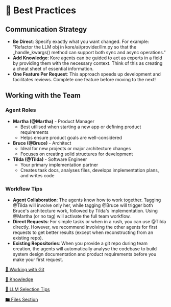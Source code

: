 # 🌟 Best Practices

## Communication Strategy

- **Be Direct**: Specify exactly what you want changed. For example: "Refactor the LLM obj in kore/ai/provider/llm.py so that the _handle_kwargs() method can support both sync and async operations."
- **Add Knowledge**: Kore agents can be guided to act as experts in a field by providing them with the necessary context. Think of this as creating a cheat sheet of essential information.
- **One Feature Per Request**: This approach speeds up development and facilitates reviews. Complete one feature before moving to the next!

## Working with the Team

### Agent Roles

- **Martha (@Martha)** - Product Manager
    - Best utilised when starting a new app or defining product requirements
    - Helps ensure product goals are well-considered
- **Bruce (@Bruce)** - Architect
    - Ideal for new projects or major architecture changes
    - Focuses on creating solid structures for development
- **Tilda (@Tilda)** - Software Engineer
    - Your primary implementation partner
    - Creates task docs, analyses files, develops implementation plans, and writes code

### Workflow Tips

- **Agent Collaboration**: The agents know how to work together. Tagging @Tilda will involve only her, while tagging @Bruce will trigger both Bruce's architecture work, followed by Tilda's implementation. Using @Martha (or no tag) will activate the full team workflow.
- **Direct Requests**: For simple tasks or when in a rush, you can use @Tilda directly. However, we recommend involving the other agents for first requests to get better results (except when reconstructing from an existing repo).
- **Existing Repositories**: When you provide a git repo during team creation, the agents will automatically analyse the codebase to build system design documentation and product requirements before you make your first request.

[🌋 Working with Git](/best_practices/working_with_git.md)

[🧠 Knowledge](/best_practices/knowledge.md)

[🤖 LLM Selection Tips](/best_practices/llm_selection_tip.md)

[🖿 Files Section](/best_practices/files_section.md)
